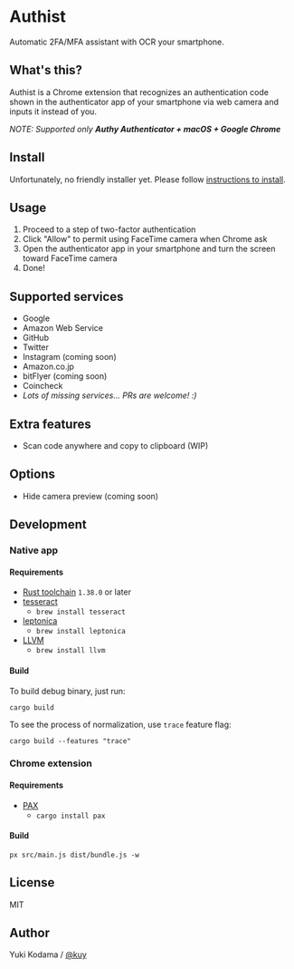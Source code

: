 # Authist

Automatic 2FA/MFA assistant with OCR your smartphone.

## What's this?

Authist is a Chrome extension that recognizes an authentication code shown
in the authenticator app of your smartphone via web camera and inputs it instead of you.

_NOTE: Supported only **Authy Authenticator + macOS + Google Chrome**_

## Install

Unfortunately, no friendly installer yet. Please follow [instructions to install](https://github.com/kuy/authist/blob/master/INSTALL.md).

## Usage

1. Proceed to a step of two-factor authentication
2. Click "Allow" to permit using FaceTime camera when Chrome ask
3. Open the authenticator app in your smartphone and turn the screen toward FaceTime camera
4. Done!

## Supported services

- Google
- Amazon Web Service
- GitHub
- Twitter
- Instagram (coming soon)
- Amazon.co.jp
- bitFlyer (coming soon)
- Coincheck
- _Lots of missing services... PRs are welcome! :)_

## Extra features

- Scan code anywhere and copy to clipboard (WIP)

## Options

- Hide camera preview (coming soon)

## Development

### Native app

#### Requirements

- [Rust toolchain](https://www.rust-lang.org/tools/install) `1.38.0` or later
- [tesseract](https://github.com/tesseract-ocr/tesseract)
  - `brew install tesseract`
- [leptonica](https://github.com/DanBloomberg/leptonica)
  - `brew install leptonica`
- [LLVM](https://llvm.org/)
  - `brew install llvm`

#### Build

To build debug binary, just run:

```
cargo build
```

To see the process of normalization, use `trace` feature flag:

```
cargo build --features "trace"
```

### Chrome extension

#### Requirements

- [PAX](https://github.com/nathan/pax)
  - `cargo install pax`

#### Build

```
px src/main.js dist/bundle.js -w
```

## License

MIT

## Author

Yuki Kodama / [@kuy](https://twitter.com/kuy)
